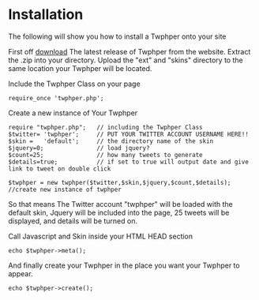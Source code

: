 # Installation #
The following will show you how to install a Twphper onto your site

First off [download](http://twphper.com) The latest release of Twphper from the website. Extract the .zip into your directory. Upload the "ext" and "skins" directory to the same location your Twphper will be located.

Include the Twphper Class on your page
```
require_once 'twphper.php';
```

Create a new instance of Your Twphper

```
require "twphper.php"; 	 // including the Twphper Class
$twitter= 'twphper'; 	 // PUT YOUR TWITTER ACCOUNT USERNAME HERE!!
$skin =   'default'; 	 // the directory name of the skin
$jquery=0;				 // load jquery?
$count=25;				 // how many tweets to generate
$details=true;			 // if set to true will output date and give link to tweet on double click

$twphper = new twphper($twitter,$skin,$jquery,$count,$details); //create new instance of twphper
```

So that means
The Twitter account "twphper" will be loaded with the default skin, Jquery will be included into the page, 25 tweets will be displayed, and details will be turned on.

Call Javascript and Skin inside your HTML HEAD section
```
echo $twphper->meta();
```

And finally create your Twphper in the place you want your Twphper to appear.

```
echo $twphper->create();
```